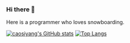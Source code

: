 ### Hi there 👋

<!--
**caosiyang/caosiyang** is a ✨ _special_ ✨ repository because its `README.md` (this file) appears on your GitHub profile.

Here are some ideas to get you started:

- 🔭 I’m currently working on ...
- 🌱 I’m currently learning ...
- 👯 I’m looking to collaborate on ...
- 🤔 I’m looking for help with ...
- 💬 Ask me about ...
- 📫 How to reach me: ...
- 😄 Pronouns: ...
- ⚡ Fun fact: ...
-->

Here is a programmer who loves snowboarding.

[![caosiyang's GitHub stats](https://github-readme-stats.vercel.app/api?username=caosiyang&show_icons=true&theme=nord)](https://github.com/anuraghazra/github-readme-stats)
[![Top Langs](https://github-readme-stats.vercel.app/api/top-langs/?username=caosiyang&hide=html&layout=compact&theme=nord)](https://github.com/anuraghazra/github-readme-stats)
